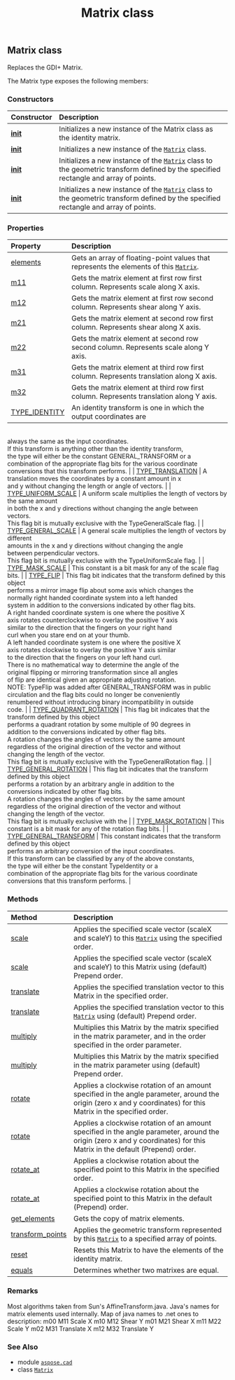 ﻿---
title: Matrix class
second_title: Aspose.CAD for Python via .NET API References
description: 
type: docs
weight: 360
url: /python-net/aspose.cad/matrix/
is_root: false
---

## Matrix class

Replaces the GDI+ Matrix.



The Matrix type exposes the following members:

### Constructors
| Constructor | Description |
| :- | :- |
| [__init__](/cad/python-net/aspose.cad/matrix/__init__/#) | Initializes a new instance of the Matrix class as the identity matrix. |
| [__init__](/cad/python-net/aspose.cad/matrix/__init__/#float-float-float-float-float-float) | Initializes a new instance of the [`Matrix`](/cad/python-net/aspose.cad/matrix) class. |
| [__init__](/cad/python-net/aspose.cad/matrix/__init__/#aspose.cad.RectangleF-list) | Initializes a new instance of the [`Matrix`](/cad/python-net/aspose.cad/matrix) class to the geometric transform defined by the specified rectangle and array of points. |
| [__init__](/cad/python-net/aspose.cad/matrix/__init__/#aspose.cad.Rectangle-list) | Initializes a new instance of the [`Matrix`](/cad/python-net/aspose.cad/matrix) class to the geometric transform defined by the specified rectangle and array of points. |


### Properties
| Property | Description |
| :- | :- |
| [elements](/cad/python-net/aspose.cad/matrix/elements) | Gets an array of floating-point values that represents the elements of this [`Matrix`](/cad/python-net/aspose.cad/matrix). |
| [m11](/cad/python-net/aspose.cad/matrix/m11) | Gets the matrix element at first row first column. Represents scale along X axis. |
| [m12](/cad/python-net/aspose.cad/matrix/m12) | Gets the matrix element at first row second column. Represents shear along Y axis. |
| [m21](/cad/python-net/aspose.cad/matrix/m21) | Gets the matrix element at second row first column. Represents shear along X axis. |
| [m22](/cad/python-net/aspose.cad/matrix/m22) | Gets the matrix element at second row second column. Represents scale along Y axis. |
| [m31](/cad/python-net/aspose.cad/matrix/m31) | Gets the matrix element at third row first column. Represents translation along X axis. |
| [m32](/cad/python-net/aspose.cad/matrix/m32) | Gets the matrix element at third row first column. Represents translation along Y axis. |
| [TYPE_IDENTITY](/cad/python-net/aspose.cad/matrix/type_identity) | An identity transform is one in which the output coordinates are<br/>always the same as the input coordinates.<br/>If this transform is anything other than the identity transform,<br/>the type will either be the constant GENERAL_TRANSFORM or a<br/>combination of the appropriate flag bits for the various coordinate<br/>conversions that this transform performs. |
| [TYPE_TRANSLATION](/cad/python-net/aspose.cad/matrix/type_translation) | A translation moves the coordinates by a constant amount in x<br/>and y without changing the length or angle of vectors. |
| [TYPE_UNIFORM_SCALE](/cad/python-net/aspose.cad/matrix/type_uniform_scale) | A uniform scale multiplies the length of vectors by the same amount<br/>in both the x and y directions without changing the angle between<br/>vectors.<br/>This flag bit is mutually exclusive with the TypeGeneralScale flag. |
| [TYPE_GENERAL_SCALE](/cad/python-net/aspose.cad/matrix/type_general_scale) | A general scale multiplies the length of vectors by different<br/>amounts in the x and y directions without changing the angle<br/>between perpendicular vectors.<br/>This flag bit is mutually exclusive with the TypeUniformScale flag. |
| [TYPE_MASK_SCALE](/cad/python-net/aspose.cad/matrix/type_mask_scale) | This constant is a bit mask for any of the scale flag bits. |
| [TYPE_FLIP](/cad/python-net/aspose.cad/matrix/type_flip) | This flag bit indicates that the transform defined by this object<br/>performs a mirror image flip about some axis which changes the<br/>normally right handed coordinate system into a left handed<br/>system in addition to the conversions indicated by other flag bits.<br/>A right handed coordinate system is one where the positive X<br/>axis rotates counterclockwise to overlay the positive Y axis<br/>similar to the direction that the fingers on your right hand<br/>curl when you stare end on at your thumb.<br/>A left handed coordinate system is one where the positive X<br/>axis rotates clockwise to overlay the positive Y axis similar<br/>to the direction that the fingers on your left hand curl.<br/>There is no mathematical way to determine the angle of the<br/>original flipping or mirroring transformation since all angles<br/>of flip are identical given an appropriate adjusting rotation.<br/>NOTE: TypeFlip was added after GENERAL_TRANSFORM was in public<br/>circulation and the flag bits could no longer be conveniently<br/>renumbered without introducing binary incompatibility in outside<br/>code. |
| [TYPE_QUADRANT_ROTATION](/cad/python-net/aspose.cad/matrix/type_quadrant_rotation) | This flag bit indicates that the transform defined by this object<br/>performs a quadrant rotation by some multiple of 90 degrees in<br/>addition to the conversions indicated by other flag bits.<br/>A rotation changes the angles of vectors by the same amount<br/>regardless of the original direction of the vector and without<br/>changing the length of the vector.<br/>This flag bit is mutually exclusive with the TypeGeneralRotation flag. |
| [TYPE_GENERAL_ROTATION](/cad/python-net/aspose.cad/matrix/type_general_rotation) | This flag bit indicates that the transform defined by this object<br/>performs a rotation by an arbitrary angle in addition to the<br/>conversions indicated by other flag bits.<br/>A rotation changes the angles of vectors by the same amount<br/>regardless of the original direction of the vector and without<br/>changing the length of the vector.<br/>This flag bit is mutually exclusive with the |
| [TYPE_MASK_ROTATION](/cad/python-net/aspose.cad/matrix/type_mask_rotation) | This constant is a bit mask for any of the rotation flag bits. |
| [TYPE_GENERAL_TRANSFORM](/cad/python-net/aspose.cad/matrix/type_general_transform) | This constant indicates that the transform defined by this object<br/>performs an arbitrary conversion of the input coordinates.<br/>If this transform can be classified by any of the above constants,<br/>the type will either be the constant TypeIdentity or a<br/>combination of the appropriate flag bits for the various coordinate<br/>conversions that this transform performs. |


### Methods
| Method | Description |
| :- | :- |
| [scale](/cad/python-net/aspose.cad/matrix/scale/#float-float-aspose.cad.MatrixOrder) | Applies the specified scale vector (scaleX and scaleY) to this [`Matrix`](/cad/python-net/aspose.cad/matrix) using the specified order. |
| [scale](/cad/python-net/aspose.cad/matrix/scale/#float-float) | Applies the specified scale vector (scaleX and scaleY) to this Matrix using (default) Prepend order. |
| [translate](/cad/python-net/aspose.cad/matrix/translate/#float-float-aspose.cad.MatrixOrder) | Applies the specified translation vector to this Matrix in the specified order. |
| [translate](/cad/python-net/aspose.cad/matrix/translate/#float-float) | Applies the specified translation vector to this [`Matrix`](/cad/python-net/aspose.cad/matrix) using (default) Prepend order. |
| [multiply](/cad/python-net/aspose.cad/matrix/multiply/#aspose.cad.Matrix-aspose.cad.MatrixOrder) | Multiplies this Matrix by the matrix specified in the matrix parameter, and in the order specified in the order parameter. |
| [multiply](/cad/python-net/aspose.cad/matrix/multiply/#aspose.cad.Matrix) | Multiplies this Matrix by the matrix specified in the matrix parameter using (default) Prepend order. |
| [rotate](/cad/python-net/aspose.cad/matrix/rotate/#float-aspose.cad.MatrixOrder) | Applies a clockwise rotation of an amount specified in the angle parameter, around the origin (zero x and y coordinates) for this Matrix in the specified order. |
| [rotate](/cad/python-net/aspose.cad/matrix/rotate/#float) | Applies a clockwise rotation of an amount specified in the angle parameter, around the origin (zero x and y coordinates) for this Matrix in the default (Prepend) order. |
| [rotate_at](/cad/python-net/aspose.cad/matrix/rotate_at/#float-aspose.cad.PointF-aspose.cad.MatrixOrder) | Applies a clockwise rotation about the specified point to this Matrix in the specified order. |
| [rotate_at](/cad/python-net/aspose.cad/matrix/rotate_at/#float-aspose.cad.PointF) | Applies a clockwise rotation about the specified point to this Matrix in the default (Prepend) order. |
| [get_elements](/cad/python-net/aspose.cad/matrix/get_elements/#) | Gets the copy of matrix elements. |
| [transform_points](/cad/python-net/aspose.cad/matrix/transform_points/#list) | Applies the geometric transform represented by this [`Matrix`](/cad/python-net/aspose.cad/matrix) to a specified array of points. |
| [reset](/cad/python-net/aspose.cad/matrix/reset/#) | Resets this Matrix to have the elements of the identity matrix. |
| [equals](/cad/python-net/aspose.cad/matrix/equals/#aspose.cad.Matrix-aspose.cad.Matrix) | Determines whether two matrixes are equal. |



### Remarks 


Most algorithms taken from Sun's AffineTransform.java.
Java's names for matrix elements used internally.
Map of java names to .net ones to description:
m00     M11     Scale X
m10     M12     Shear Y
m01     M21     Shear X
m11     M22     Scale Y
m02     M31     Translate X
m12     M32     Translate Y

### See Also
* module [`aspose.cad`](..)
* class [`Matrix`](/cad/python-net/aspose.cad/matrix)
